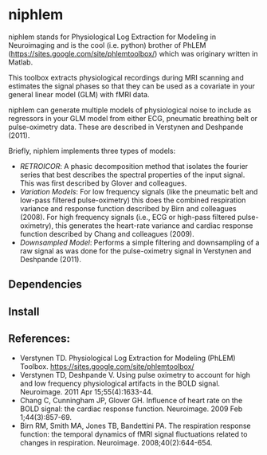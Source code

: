 # niphlem

niphlem stands for Physiological Log Extraction for Modeling in Neuroimaging and is the cool (i.e. python) brother of PhLEM (https://sites.google.com/site/phlemtoolbox/) which was originary written in Matlab. 

This toolbox extracts physiological recordings during MRI scanning and estimates the signal phases so that they can be used as a covariate in your general linear model (GLM) with fMRI data.

niphlem can generate multiple models of physiological noise to include as regressors in your GLM model from either ECG, pneumatic breathing belt or pulse-oximetry data.  These are described in Verstynen and Deshpande (2011).

Briefly, niphlem implements three types of models:

- *RETROICOR*:  A phasic decomposition method that isolates the fourier series that best describes the spectral properties of the input signal.  This was first described by Glover and colleagues. 
- *Variation Models*:  For low frequency signals (like the pneumatic belt and low-pass filtered pulse-oximetry) this does the combined respiration variance and response function described by Birn and colleagues (2008).  For high frequency signals (i.e., ECG or high-pass filtered pulse-oximetry), this generates the heart-rate variance and cardiac response function described by Chang and colleagues (2009).
- *Downsampled Model*: Performs a simple filtering and downsampling of a raw signal as was done for the pulse-oximetry signal in Verstynen and Deshpande (2011).

## Dependencies

## Install

## References:

- Verstynen TD. Physiological Log Extraction for Modeling (PhLEM) Toolbox. https://sites.google.com/site/phlemtoolbox/
- Verstynen TD, Deshpande V. Using pulse oximetry to account for high and low frequency physiological artifacts in the BOLD signal. Neuroimage. 2011 Apr 15;55(4):1633-44.
- Chang C, Cunningham JP, Glover GH. Influence of heart rate on the BOLD signal: the cardiac response function. Neuroimage. 2009 Feb 1;44(3):857-69.
- Birn RM, Smith MA, Jones TB, Bandettini PA. The respiration response function: the temporal dynamics of fMRI signal fluctuations related to changes in respiration. Neuroimage. 2008;40(2):644-654.

